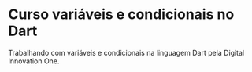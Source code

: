 # Curso variáveis e condicionais no Dart
Trabalhando com variáveis e condicionais na linguagem Dart pela Digital Innovation One.

